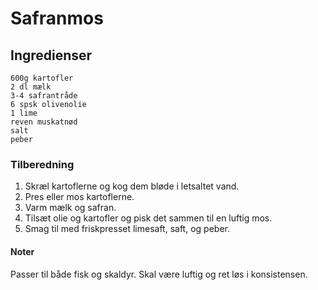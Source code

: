 # Safranmos #

## Ingredienser ##
```
600g kartofler 
2 dl mælk 
3-4 safrantråde
6 spsk olivenolie
1 lime
reven muskatnød
salt 
peber
```

### Tilberedning ###
1. Skræl kartoflerne og kog dem bløde i letsaltet vand. 
2. Pres eller mos kartoflerne.
3. Varm mælk og safran.
4. Tilsæt olie og kartofler og pisk det sammen til en luftig mos.
5. Smag til med friskpresset limesaft, saft, og peber.

#### Noter ####
Passer til både fisk og skaldyr. Skal være luftig og ret løs i konsistensen.
